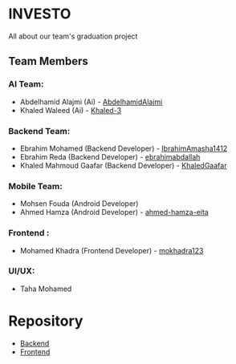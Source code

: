 # INVESTO

All about our team's graduation project

## Team Members

### AI Team:
- Abdelhamid Alajmi (Ai) -   [AbdelhamidAlajmi](https://github.com/AbdelhamidAlajmi)
- Khaled Waleed (Ai) -   [Khaled-3](https://github.com/Khaled-3)

### Backend Team:
- Ebrahim Mohamed (Backend Developer) - [IbrahimAmasha1412](https://github.com/IbrahimAmasha1412)
- Ebrahim Reda (Backend Developer) - [ebrahimabdallah](https://github.com/ebrahimabdallah)
- Khaled Mahmoud Gaafar (Backend Developer) - [KhaledGaafar](https://github.com/KhaledGaafar)

### Mobile Team:
- Mohsen Fouda (Android Developer)
- Ahmed Hamza (Android Developer) - [ahmed-hamza-eita](https://github.com/ahmed-hamza-eita)

### Frontend :
- Mohamed Khadra (Frontend Developer) - [mokhadra123](https://github.com/mokhadra123)

### UI/UX:
- Taha Mohamed

# Repository
- [Backend](https://github.com/ebrahimabdallah/Graduation-Project.git)
- [Frontend](https://github.com/mokhadra123/investo-frontend)
